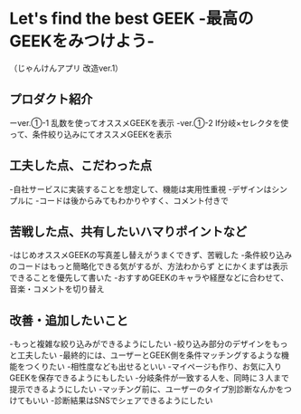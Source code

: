 # Let's find the best GEEK -最高のGEEKをみつけよう-
 （じゃんけんアプリ 改造ver.1）

## プロダクト紹介
ーver.①-1 乱数を使ってオススメGEEKを表示
-ver.①-2 If分岐×セレクタを使って、条件絞り込みにてオススメGEEKを表示

## 工夫した点、こだわった点
-自社サービスに実装することを想定して、機能は実用性重視
-デザインはシンプルに
-コードは後からみてもわかりやすく、コメント付きで

## 苦戦した点、共有したいハマりポイントなど
-はじめオススメGEEKの写真差し替えがうまくできず、苦戦した
-条件絞り込みのコードはもっと簡略化できる気がするが、方法わからず
とにかくまずは表示できることを優先して書いた
-おすすめGEEKのキャラや経歴などに合わせて、音楽・コメントを切り替え

## 改善・追加したいこと
-もっと複雑な絞り込みができるようにしたい
-絞り込み部分のデザインをもっと工夫したい
-最終的には、ユーザーとGEEK側を条件マッチングするような機能をつくりたい
-相性度なども出せるといい
-マイページも作り、お気に入りGEEKを保存できるようにもしたい
-分岐条件が一致する人を、同時に３人まで提示できるようにしたい
-マッチング前に、ユーザーのタイプ別診断なんかをつけてもいい
-診断結果はSNSでシェアできるようにしたい
